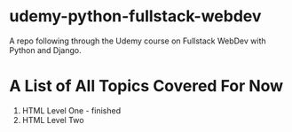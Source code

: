 # udemy-python-fullstack-webdev
A repo following through the Udemy course on Fullstack WebDev with Python and Django.


# A List of All Topics Covered For Now
1. HTML Level One - finished
2. HTML Level Two
